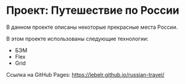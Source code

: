 # Проект: Путешествие по России

В данном проекте описаны некоторые прекрасные места России.

В этом проекте использованы следующие технологии:
- БЭМ
- Flex
- Grid

Ссылка на GitHub Pages: https://lebelr.github.io/russian-travel/
